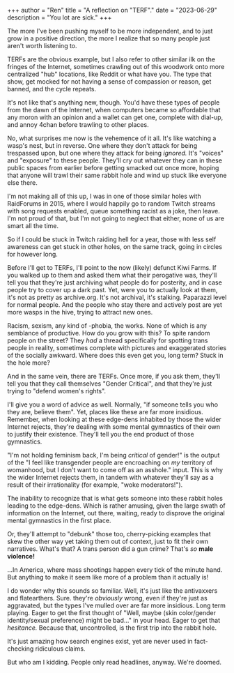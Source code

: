 +++
author = "Ren"
title = "A reflection on \"TERF\"."
date = "2023-06-29"
description = "You lot are sick."
+++

The more I've been pushing myself to be more independent, and to just grow in a positive direction, the more I realize that so many people just aren't worth listening to.

<!--more-->

TERFs are the obvious example, but I also refer to other similar ilk on the fringes of the Internet, sometimes crawling out of this woodwork onto more centralized "hub" locations, like Reddit or what have you. The type that show, get mocked for not having a sense of compassion or reason, get banned, and the cycle repeats.

It's not like that's anything new, though. You'd have these types of people from the dawn of the Internet, when computers became so affordable that any moron with an opinion and a wallet can get one, complete with dial-up, and annoy 4chan before trawling to other places.

No, what surprises me now is the vehemence of it all. It's like watching a wasp's nest, but in reverse. One where they don't attack for being trespassed upon, but one where they attack for being *ignored.* It's "voices" and "exposure" to these people. They'll cry out whatever they can in these public spaces from earlier before getting smacked out once more, hoping that anyone will trawl their same rabbit hole and wind up stuck like everyone else there.

I'm not making all of this up, I was in one of those similar holes with RaidForums in 2015, where I would happily go to random Twitch streams with song requests enabled, queue something racist as a joke, then leave. I'm not proud of that, but I'm not going to neglect that either, none of us are smart all the time.

So if I could be stuck in Twitch raiding hell for a year, those with less self awareness can get stuck in other holes, on the same track, going in circles for however long.

Before I'll get to TERFs, I'll point to the now (likely) defunct Kiwi Farms. If you walked up to them and asked them what their perogative was, they'll tell you that they're just archiving what people do for posterity, and in case people try to cover up a dark past. Yet, were you to actually look at them, it's not as pretty as archive.org. It's not archival, it's stalking. Paparazzi level for normal people. And the people who stay there and actively post are yet more wasps in the hive, trying to attract new ones.

Racism, sexism, any kind of -phobia, the works. None of which is any semblance of productive. How do you grow with this? To spite random people on the street? They *had* a thread specifically for spotting trans people in reality, sometimes complete with pictures and exaggerated stories of the socially awkward. Where does this even get you, long term? Stuck in the hole more?

And in the same vein, there are TERFs. Once more, if you ask them, they'll tell you that they call themselves "Gender Critical", and that they're just trying to "defend women's rights".

I'll give you a word of advice as well. Normally, "if someone tells you who they are, believe them". Yet, places like these are far more insidious. Remember, when looking at these edge-dens inhabited by those the wider Internet rejects, they're dealing with some mental gymnastics of their own to justify their existence. They'll tell you the end product of those gymnastics.

"I'm not holding feminism back, I'm being *critical* of gender!" is the output of the "I feel like transgender people are encroaching on *my* territory of womanhood, but I don't want to come off as an asshole." input. This is why the wider Internet rejects them, in tandem with whatever they'll say as a result of their irrationality (for example, "woke moderators!").

The inability to recognize that is what gets someone into these rabbit holes leading to the edge-dens. Which is rather amusing, given the large swath of information on the Internet, out there, waiting, ready to disprove the original mental gymnastics in the first place.

Or, they'll attempt to "debunk" those too, cherry-picking examples that skew the other way yet taking them out of context, just to fit their own narratives. What's that? A trans person did a gun crime? That's *so* **male violence!**

...In America, where mass shootings happen every tick of the minute hand. But anything to make it seem like more of a problem than it actually is!

I do wonder why this sounds so familiar. Well, it's just like the antivaxxers and flatearthers. Sure. they're *obviously* wrong, even if they're just as aggravated, but the types I've mulled over are far more insidious. Long term playing. Eager to get the first thought of "Well, maybe (skin color/gender identity/sexual preference) might be bad..." in your head. Eager to get that *hesitance.* Because that, uncontrolled, is the first trip into the rabbit hole.

It's just amazing how search engines exist, yet are never used in fact-checking ridiculous claims.

But who am I kidding. People only read headlines, anyway. We're doomed.
